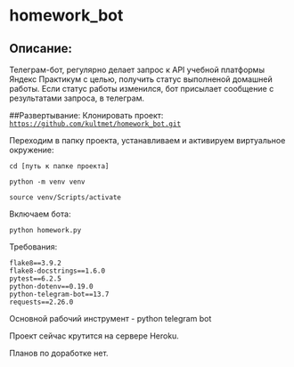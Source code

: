 # homework_bot
## Описание:
Телеграм-бот, регулярно делает запрос к API учебной платформы Яндекс Практикум с целью, получить статус выполненой домашней работы.
Если статус работы изменился, бот присылает сообщение с результатами запроса, в телеграм.

##Развертывание:
Клонировать проект:
<code>https://github.com/kultmet/homework_bot.git</code>

Переходим в папку проекта, устанавливаем и активируем виртуальное окружение:
```
cd [путь к папке проекта]
```

```
python -m venv venv
```

```
source venv/Scripts/activate
```

Включаем бота:

<code>python homework.py</code>

Требования:

```
flake8==3.9.2
flake8-docstrings==1.6.0
pytest==6.2.5
python-dotenv==0.19.0
python-telegram-bot==13.7
requests==2.26.0
```

Основной рабочий инструмент - python telegram bot

Проект сейчас крутится на сервере Heroku.

Планов по доработке нет.
